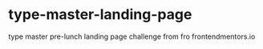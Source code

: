 # type-master-landing-page
type master pre-lunch  landing page challenge from fro frontendmentors.io
